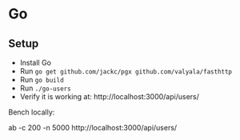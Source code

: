 # Go

## Setup

- Install Go
- Run `go get github.com/jackc/pgx github.com/valyala/fasthttp`
- Run `go build`
- Run `./go-users`
- Verify it is working at: http://localhost:3000/api/users/

Bench locally:

  ab -c 200 -n 5000 http://localhost:3000/api/users/

